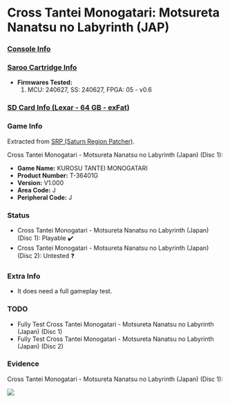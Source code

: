 # Cross Tantei Monogatari: Motsureta Nanatsu no Labyrinth (JAP)

### [Console Info](../../../../../Info/Consoles/VA13/README.md)

### [Saroo Cartridge Info](../../../../../Info/Cartridges/RetroGameParadiseStore/1.32F/README.md)

- <b>Firmwares Tested:</b>
  1. MCU: 240627, SS: 240627, FPGA: 05 - v0.6

### [SD Card Info (Lexar - 64 GB - exFat)](../../../../../Info/SdCards/Lexar/64GB/exfat/README.md)

### Game Info

Extracted from [SRP (Saturn Region Patcher)](https://segaxtreme.net/resources/saturn-region-patcher.81/download).

Cross Tantei Monogatari - Motsureta Nanatsu no Labyrinth (Japan) (Disc 1):

- <b>Game Name:</b> KUROSU TANTEI MONOGATARI
- <b>Product Number:</b> T-36401G
- <b>Version:</b> V1.000
- <b>Area Code:</b> J
- <b>Peripheral Code:</b> J

### Status

- Cross Tantei Monogatari - Motsureta Nanatsu no Labyrinth (Japan) (Disc 1): Playable :heavy_check_mark:
- Cross Tantei Monogatari - Motsureta Nanatsu no Labyrinth (Japan) (Disc 2): Untested :question:

### Extra Info

- It does need a full gameplay test.

### TODO

- Fully Test Cross Tantei Monogatari - Motsureta Nanatsu no Labyrinth (Japan) (Disc 1)
- Fully Test Cross Tantei Monogatari - Motsureta Nanatsu no Labyrinth (Japan) (Disc 2)

### Evidence

Cross Tantei Monogatari - Motsureta Nanatsu no Labyrinth (Japan) (Disc 1):

[![](https://img.youtube.com/vi/aU4MyQlA2ag/0.jpg)](https://www.youtube.com/watch?v=aU4MyQlA2ag)
